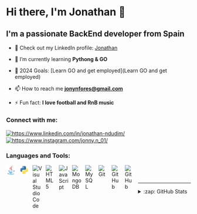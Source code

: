 # Hi there, I'm Jonathan 👋 


## I'm a passionate BackEnd developer from Spain

- 🔭 Check out my LinkedIn profile: [Jonathan](https://www.linkedin.com/in/jonathan-ndudim/)

- 🌱 I’m currently learning **Pythong & GO**

- 🥅 2024 Goals: [Learn GO and get employed](Learn GO and get employed)

- 📫 How to reach me **jonynfores@gmail.com**

- ⚡ Fun fact: **I love football and RnB music**

### Connect with me:

<p align="left">
<a href="https://linkedin.com/in/https://www.linkedin.com/in/jonathan-ndudim/" target="blank"><img align="center" src="https://raw.githubusercontent.com/rahuldkjain/github-profile-readme-generator/master/src/images/icons/Social/linked-in-alt.svg" alt="https://www.linkedin.com/in/jonathan-ndudim/" height="30" width="40" /></a>
&nbsp;&nbsp;
<a href="https://instagram.com/https://www.instagram.com/jonny.n_01/" target="blank"><img align="center" src="https://raw.githubusercontent.com/rahuldkjain/github-profile-readme-generator/master/src/images/icons/Social/instagram.svg" alt="https://www.instagram.com/jonny.n_01/" height="30" width="40" /></a>
</p>

### Languages and Tools:

<img align="left" alt="Java" width="26px" src="https://raw.githubusercontent.com/devicons/devicon/master/icons/java/java-original.svg" style="padding-right:10px;" />
<img align="left" alt="Python" width="26px" src="https://raw.githubusercontent.com/devicons/devicon/master/icons/python/python-original.svg" style="padding-right:10px;" />
<img align="left" alt="Visual Studio Code" width="26px" src="https://cdn.jsdelivr.net/gh/devicons/devicon/icons/vscode/vscode-original.svg" style="padding-right:10px;" />
<img align="left" alt="HTML5" width="26px" src="https://cdn.jsdelivr.net/gh/devicons/devicon/icons/html5/html5-original.svg" style="padding-right:10px;" />
<img align="left" alt="JavaScript" width="26px" src="https://cdn.jsdelivr.net/gh/devicons/devicon/icons/javascript/javascript-original.svg" style="padding-right:10px;" />
<img align="left" alt="MongoDB" width="26px" src="https://cdn.jsdelivr.net/gh/devicons/devicon/icons/mongodb/mongodb-original.svg" style="padding-right:10px;" />
<img align="left" alt="MySQL" width="26px" src="https://cdn.jsdelivr.net/gh/devicons/devicon/icons/mysql/mysql-original.svg" style="padding-right:10px;" />
<img align="left" alt="Git" width="26px" src="https://cdn.jsdelivr.net/gh/devicons/devicon/icons/git/git-original.svg" style="padding-right:10px;" />
<img align="left" alt="GitHub" width="26px" src="https://user-images.githubusercontent.com/3369400/139447912-e0f43f33-6d9f-45f8-be46-2df5bbc91289.png" style="padding-right:10px;" />
<img align="left" alt="GitHub" width="26px" src="https://user-images.githubusercontent.com/3369400/139448065-39a229ba-4b06-434b-bc67-616e2ed80c8f.png" style="padding-right:10px;" />

<br />
<br />

---

</details>

<details>
  <summary>:zap: GitHub Stats</summary>

  <img align="left" alt="Jonathan's GitHub Stats" src="https://github-readme-stats-jonathans-projects-a3435883.vercel.app/api?username=JonyNF&theme=dark&show_icons=true&hide_border=false&title_color=ff652f&icon_color=FFE400&bg_color=09131B&text_color=ffffff&border_color=0c1a25" />

</details>


[email]: jonynfores@gmail.com
[instagram]: https://www.instagram.com/jonny.n_01/
[linkedin]: https://www.linkedin.com/in/jonathan-ndudim/

